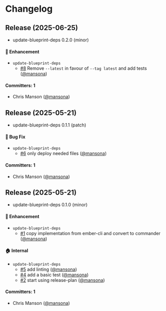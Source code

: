 # Changelog

## Release (2025-06-25)

* update-blueprint-deps 0.2.0 (minor)

#### :rocket: Enhancement
* `update-blueprint-deps`
  * [#8](https://github.com/ember-cli/update-blueprint-deps/pull/8) Remove `--latest` in favour of `--tag latest` and add tests ([@mansona](https://github.com/mansona))

#### Committers: 1
- Chris Manson ([@mansona](https://github.com/mansona))

## Release (2025-05-21)

* update-blueprint-deps 0.1.1 (patch)

#### :bug: Bug Fix
* `update-blueprint-deps`
  * [#6](https://github.com/ember-cli/update-blueprint-deps/pull/6) only deploy needed files ([@mansona](https://github.com/mansona))

#### Committers: 1
- Chris Manson ([@mansona](https://github.com/mansona))

## Release (2025-05-21)

* update-blueprint-deps 0.1.0 (minor)

#### :rocket: Enhancement
* `update-blueprint-deps`
  * [#1](https://github.com/ember-cli/update-blueprint-deps/pull/1) copy implementation from ember-cli and convert to commander ([@mansona](https://github.com/mansona))

#### :house: Internal
* `update-blueprint-deps`
  * [#5](https://github.com/ember-cli/update-blueprint-deps/pull/5) add linting ([@mansona](https://github.com/mansona))
  * [#4](https://github.com/ember-cli/update-blueprint-deps/pull/4) add a basic test ([@mansona](https://github.com/mansona))
  * [#2](https://github.com/ember-cli/update-blueprint-deps/pull/2) start using release-plan ([@mansona](https://github.com/mansona))

#### Committers: 1
- Chris Manson ([@mansona](https://github.com/mansona))
